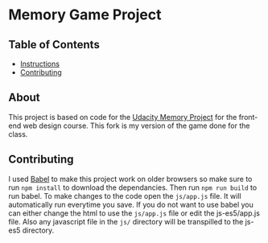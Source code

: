 # Memory Game Project

## Table of Contents

* [Instructions](#instructions)
* [Contributing](#contributing)

## About

This project is based on code for the [Udacity Memory Project](https://github.com/udacity/fend-project-memory-game) for the front-end web design course. This fork is my version of the game done for the class.

## Contributing

I used [Babel](https://babeljs.io/) to make this project work on older browsers so make sure to run `npm install` to download the dependancies. Then run `npm run build` to run babel. To make changes to the code open the `js/app.js` file. It will automatically run everytime you save. If you do not want to use babel you can either change the html to use the `js/app.js` file or edit the js-es5/app.js file. Also any javascript file in the `js/` directory will be transpilled to the js-es5 directory.
